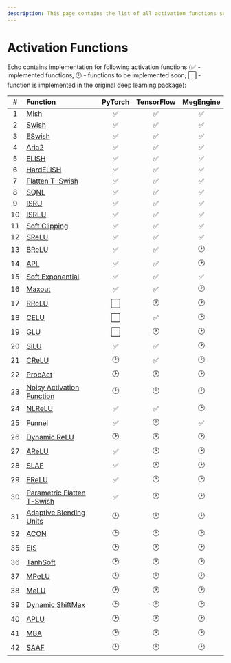 ```yaml
---
description: This page contains the list of all activation functions supported in Echo.
---
```


# Activation Functions

Echo contains implementation for following activation functions \(✅ - implemented functions, 🕑 - functions to be implemented soon, ⬜ - function is implemented in the original deep learning package\):

| \# | Function | PyTorch | TensorFlow | MegEngine |
| :---: | :--- | :---: | :---: | :---: |
| 1 | [Mish](https://www.bmvc2020-conference.com/assets/papers/0928.pdf) | ✅ | ✅ | ✅ |
| 2 | [Swish](https://arxiv.org/abs/1710.05941) | ✅ | ✅ | ✅ |
| 3 | [ESwish](https://arxiv.org/abs/1801.07145) | ✅ | ✅ | ✅ |
| 4 | [Aria2](https://arxiv.org/abs/1805.08878) | ✅ | ✅ | ✅ |
| 5 | [ELiSH](https://arxiv.org/abs/1808.00783) | ✅ | ✅ | ✅ |
| 6 | [HardELiSH](https://arxiv.org/abs/1808.00783) | ✅ | ✅ | ✅ |
| 7 | [Flatten T-Swish](https://arxiv.org/abs/1812.06247) | ✅ | ✅ | ✅ |
| 8 | [SQNL](https://ieeexplore.ieee.org/document/8489043) | ✅ | ✅ | ✅ |
| 9 | [ISRU](https://arxiv.org/abs/1710.09967) | ✅ | ✅ | ✅ |
| 10 | [ISRLU](https://arxiv.org/abs/1710.09967) | ✅ | ✅ | ✅ |
| 11 | [Soft Clipping](https://arxiv.org/abs/1810.11509) | ✅ | ✅ | ✅ |
| 12 | [SReLU](https://arxiv.org/abs/1512.07030) | ✅ | ✅ | ✅ |
| 13 | [BReLU](https://arxiv.org/abs/1709.04054) | ✅ | ✅ | 🕑 |
| 14 | [APL](https://arxiv.org/abs/1412.6830) | ✅ | ✅ | 🕑 |
| 15 | [Soft ](https://arxiv.org/abs/1602.01321)[Exponential](https://arxiv.org/abs/1602.01321) | ✅ | ✅ | ✅ |
| 16 | [Maxout](https://arxiv.org/abs/1302.4389) | ✅ | ✅ | 🕑 |
| 17 | [RReLU](https://arxiv.org/abs/1505.00853) | ⬜ | 🕑 | 🕑 |
| 18 | [CELU](https://arxiv.org/abs/1704.07483) | ⬜ | ✅ | 🕑 |
| 19 | [GLU](https://arxiv.org/abs/1612.08083) | ⬜ | 🕑 | 🕑 |
| 20 | [SiLU](https://arxiv.org/abs/1702.03118) | ✅ | ✅ | 🕑 |
| 21 | [CReLU](https://arxiv.org/abs/1603.05201) | 🕑 | ✅ | 🕑 |
| 22 | [ProbAct](https://arxiv.org/abs/1905.10761) | 🕑 | 🕑 | 🕑 |
| 23 | [Noisy Activation Function](https://arxiv.org/abs/1603.00391) | 🕑 | 🕑 | 🕑 |
| 24 | [NLReLU](https://arxiv.org/abs/1908.03682) | ✅ | ✅ | 🕑 |
| 25 | [Funnel](https://arxiv.org/abs/2007.11824) | ✅ | 🕑 | ✅ |
| 26 | [Dynamic ReLU](https://arxiv.org/abs/2003.10027) | 🕑 | 🕑 | 🕑 |
| 27 | [AReLU](https://arxiv.org/abs/2006.13858) | ✅ | 🕑 | 🕑 |
| 28 | [SLAF](https://arxiv.org/abs/1906.09529) | ✅ | 🕑 | 🕑 |
| 29 | [FReLU](https://arxiv.org/abs/1706.08098) | ✅ | 🕑 | 🕑 |
| 30 | [Parametric Flatten T-Swish](https://arxiv.org/abs/2011.03155) | ✅ | 🕑 | 🕑 |
| 31 | [Adaptive Blending Units](https://arxiv.org/abs/1806.10064) | 🕑 | 🕑 | 🕑 |
| 32 | [ACON](https://arxiv.org/abs/2009.04759) | 🕑 | 🕑 | 🕑 |
| 35 | [EIS](https://arxiv.org/abs/2009.13501) | 🕑 | 🕑 | 🕑 |
| 36 | [TanhSoft](https://arxiv.org/abs/2009.03863) | 🕑 | 🕑 | 🕑 |
| 37 | [MPeLU](https://arxiv.org/abs/1606.00305) | 🕑 | 🕑 | 🕑 |
| 38 | [MeLU](https://arxiv.org/abs/1905.02473) | 🕑 | 🕑 | 🕑 |
| 39 | [Dynamic ShiftMax](https://arxiv.org/abs/2011.12289) | 🕑 | 🕑 | 🕑 |
| 40 | [APLU](https://arxiv.org/abs/1412.6830) | 🕑 | 🕑 | 🕑 |
| 41 | [MBA](https://arxiv.org/abs/1604.00676) | 🕑 | 🕑 | 🕑 |
| 42 | [SAAF](http://proceedings.mlr.press/v54/hou17a.html) | 🕑 | 🕑 | 🕑 |

